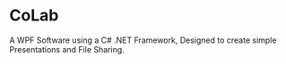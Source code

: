 # CoLab
 A WPF Software using a C# .NET Framework, Designed to create simple Presentations and File Sharing.
